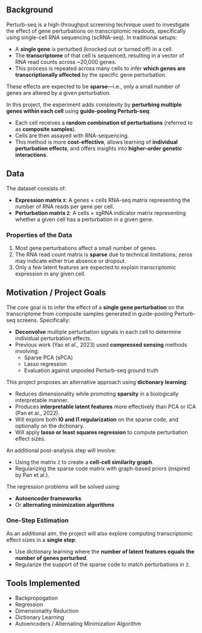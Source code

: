 ## Background

Perturb-seq is a high-throughput screening technique used to investigate the effect of gene perturbations on transcriptomic readouts, specifically using single-cell RNA sequencing (scRNA-seq). In traditional setups:

- A **single gene** is perturbed (knocked out or turned off) in a cell.
- The **transcriptome** of that cell is sequenced, resulting in a vector of RNA read counts across ~20,000 genes.
- This process is repeated across many cells to infer **which genes are transcriptionally affected** by the specific gene perturbation.

These effects are expected to be **sparse**—i.e., only a small number of genes are altered by a given perturbation.

In this project, the experiment adds complexity by **perturbing multiple genes within each cell** using **guide-pooling Perturb-seq**:

- Each cell receives a **random combination of perturbations** (referred to as **composite samples**).
- Cells are then assayed with RNA-sequencing.
- This method is more **cost-effective**, allows learning of **individual perturbation effects**, and offers insights into **higher-order genetic interactions**.

## Data

The dataset consists of:

- **Expression matrix `X`**: A genes × cells RNA-seq matrix representing the number of RNA reads per gene per cell.
- **Perturbation matrix `Z`**: A cells × sgRNA indicator matrix representing whether a given cell has a perturbation in a given gene.

### Properties of the Data

1. Most gene perturbations affect a small number of genes.
2. The RNA read count matrix is **sparse** due to technical limitations; zeros may indicate either true absence or dropout.
3. Only a few latent features are expected to explain transcriptomic expression in any given cell.

## Motivation / Project Goals

The core goal is to infer the effect of a **single gene perturbation** on the transcriptome from composite samples generated in guide-pooling Perturb-seq screens. Specifically:

- **Deconvolve** multiple perturbation signals in each cell to determine individual perturbation effects.
- Previous work (Yao et al., 2023) used **compressed sensing** methods involving:
  - Sparse PCA (sPCA)
  - Lasso regression
  - Evaluation against unpooled Perturb-seq ground truth

This project proposes an alternative approach using **dictionary learning**:

- Reduces dimensionality while promoting **sparsity** in a biologically interpretable manner.
- Produces **interpretable latent features** more effectively than PCA or ICA (Pan et al., 2022).
- Will explore both **l0 and l1 regularization** on the sparse code, and optionally on the dictionary.
- Will apply **lasso or least squares regression** to compute perturbation effect sizes.

An additional post-analysis step will involve:

- Using the matrix `Z` to create a **cell-cell similarity graph**.
- Regularizing the sparse code matrix with graph-based priors (inspired by Pan et al.).

The regression problems will be solved using:

- **Autoencoder frameworks**
- Or **alternating minimization algorithms**

### One-Step Estimation

As an additional aim, the project will also explore computing transcriptomic effect sizes in a **single step**:

- Use dictionary learning where the **number of latent features equals the number of genes perturbed**.
- Regularize the support of the sparse code to match perturbations in `Z`.

## Tools Implemented

- Backpropogation
- Regression
- Dimensionality Reduction
- Dictionary Learning
- Autoencoders / Alternating Minimization Algorithm

